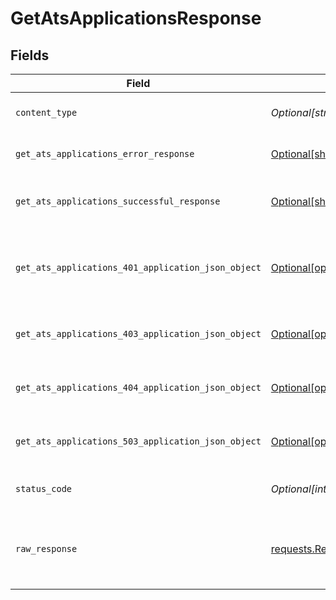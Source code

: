 # GetAtsApplicationsResponse


## Fields

| Field                                                                                                                            | Type                                                                                                                             | Required                                                                                                                         | Description                                                                                                                      |
| -------------------------------------------------------------------------------------------------------------------------------- | -------------------------------------------------------------------------------------------------------------------------------- | -------------------------------------------------------------------------------------------------------------------------------- | -------------------------------------------------------------------------------------------------------------------------------- |
| `content_type`                                                                                                                   | *Optional[str]*                                                                                                                  | :heavy_check_mark:                                                                                                               | HTTP response content type for this operation                                                                                    |
| `get_ats_applications_error_response`                                                                                            | [Optional[shared.GetAtsApplicationsErrorResponse]](undefined/models/shared/getatsapplicationserrorresponse.md)                   | :heavy_minus_sign:                                                                                                               | GET /ats/applications Error response                                                                                             |
| `get_ats_applications_successful_response`                                                                                       | [Optional[shared.GetAtsApplicationsSuccessfulResponse]](undefined/models/shared/getatsapplicationssuccessfulresponse.md)         | :heavy_minus_sign:                                                                                                               | GET /ats/applications Successful response                                                                                        |
| `get_ats_applications_401_application_json_object`                                                                               | [Optional[operations.GetAtsApplications401ApplicationJSON]](undefined/models/operations/getatsapplications401applicationjson.md) | :heavy_minus_sign:                                                                                                               | Returned when the authentication header was invalid or missing.                                                                  |
| `get_ats_applications_403_application_json_object`                                                                               | [Optional[operations.GetAtsApplications403ApplicationJSON]](undefined/models/operations/getatsapplications403applicationjson.md) | :heavy_minus_sign:                                                                                                               | Returned when the passed integration is inactive.                                                                                |
| `get_ats_applications_404_application_json_object`                                                                               | [Optional[operations.GetAtsApplications404ApplicationJSON]](undefined/models/operations/getatsapplications404applicationjson.md) | :heavy_minus_sign:                                                                                                               | Returned when a requested resource is not found.                                                                                 |
| `get_ats_applications_503_application_json_object`                                                                               | [Optional[operations.GetAtsApplications503ApplicationJSON]](undefined/models/operations/getatsapplications503applicationjson.md) | :heavy_minus_sign:                                                                                                               | Returned when no sync has finished successfully yet                                                                              |
| `status_code`                                                                                                                    | *Optional[int]*                                                                                                                  | :heavy_check_mark:                                                                                                               | HTTP response status code for this operation                                                                                     |
| `raw_response`                                                                                                                   | [requests.Response](https://requests.readthedocs.io/en/latest/api/#requests.Response)                                            | :heavy_minus_sign:                                                                                                               | Raw HTTP response; suitable for custom response parsing                                                                          |